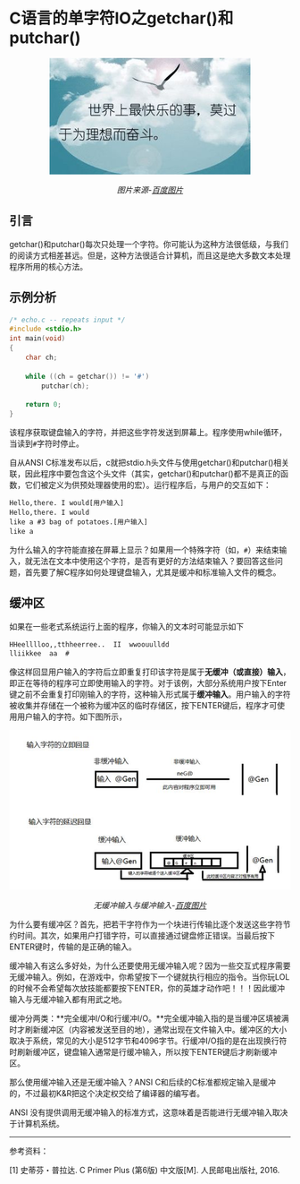 # C语言的单字符IO之getchar()和putchar()

<center>

<img src="image\世界上最快乐的事情-为理想而奋斗.jpg">

*图片来源-[百度图片](https://image.baidu.com/search/detail?ct=503316480&z=0&ipn=d&word=%E8%BF%BD%E6%B1%82%E6%A2%A6%E6%83%B3&step_word=&hs=0&pn=2&spn=0&di=131400609010&pi=0&rn=1&tn=baiduimagedetail&is=0%2C0&istype=2&ie=utf-8&oe=utf-8&in=&cl=2&lm=-1&st=-1&cs=3286105078%2C2178813062&os=2853443179%2C2251729226&simid=3519456875%2C270312725&adpicid=0&lpn=0&ln=1931&fr=&fmq=1497074787143_R&fm=result&ic=0&s=undefined&se=&sme=&tab=0&width=&height=&face=undefined&ist=&jit=&cg=&bdtype=0&oriquery=&objurl=http%3A%2F%2Fuploads.xuexila.com%2Fallimg%2F1607%2F748-160F1102236.png&fromurl=ippr_z2C%24qAzdH3FAzdH3Fooo_z%26e3Bx7jxtsw_z%26e3Bv54AzdH3F37ztAzdH3Fzijg2gjgstwg2AzdH3Flll080_z%26e3Bip4s&gsm=0&rpstart=0&rpnum=0)*

</center>

## 引言

getchar()和putchar()每次只处理一个字符。你可能认为这种方法很低级，与我们的阅读方式相差甚远。但是，这种方法很适合计算机，而且这是绝大多数文本处理程序所用的核心方法。

## 示例分析

```c
/* echo.c -- repeats input */
#include <stdio.h>
int main(void)
{
    char ch;
    
    while ((ch = getchar()) != '#')
        putchar(ch);
    
    return 0;
}
```

该程序获取键盘输入的字符，并把这些字符发送到屏幕上。程序使用while循环，当读到`#`字符时停止。

自从ANSI C标准发布以后，c就把stdio.h头文件与使用getchar()和putchar()相关联，因此程序中要包含这个头文件（其实，getchar()和putchar()都不是真正的函数，它们被定义为供预处理器使用的宏）。运行程序后，与用户的交互如下：

```tex
Hello,there. I would[用户输入]
Hello,there. I would
like a #3 bag of potatoes.[用户输入]
like a
```

为什么输入的字符能直接在屏幕上显示？如果用一个特殊字符（如，`#`）来结束输入，就无法在文本中使用这个字符，是否有更好的方法结束输入？要回答这些问题，首先要了解C程序如何处理键盘输入，尤其是缓冲和标准输入文件的概念。

## 缓冲区

如果在一些老式系统运行上面的程序，你输入的文本时可能显示如下

```tex
HHeelllloo,,tthheerree..  II  wwoouulldd
lliikkee  aa  #
```

像这样回显用户输入的字符后立即重复打印该字符是属于**无缓冲（或直接）输入**，即正在等待的程序可立即使用输入的字符。对于该例，大部分系统用户按下Enter键之前不会重复打印刚输入的字符，这种输入形式属于**缓冲输入**。用户输入的字符被收集并存储在一个被称为缓冲区的临时存储区，按下ENTER键后，程序才可使用用户输入的字符。如下图所示，

<center> 

<img src="image\缓冲输入与无缓冲输入.jpg" width="600">

*无缓冲输入与缓冲输入-[百度图片](https://image.baidu.com/search/detail?ct=503316480&z=0&ipn=d&word=c%E8%AF%AD%E8%A8%80%E7%BC%93%E5%86%B2%E5%8C%BA&step_word=&hs=0&pn=6&spn=0&di=54203898870&pi=0&rn=1&tn=baiduimagedetail&is=0%2C0&istype=0&ie=utf-8&oe=utf-8&in=&cl=2&lm=-1&st=undefined&cs=2977977399%2C1079527774&os=652229332%2C3919087931&simid=3428592226%2C328931452&adpicid=0&lpn=0&ln=1435&fr=&fmq=1497072835520_R&fm=&ic=undefined&s=undefined&se=&sme=&tab=0&width=undefined&height=undefined&face=undefined&ist=&jit=&cg=&bdtype=0&oriquery=&objurl=http%3A%2F%2Fimages.cnitblog.com%2Fi%2F550026%2F201406%2F102336220615420.jpg&fromurl=ippr_z2C%24qAzdH3FAzdH3Fooo_z%26e3Biw525g237_z%26e3BgjpAzdH3Fw6pAzdH3Fdml9898&gsm=0&rpstart=0&rpnum=0)*

</center>

为什么要有缓冲区？首先，把若干字符作为一个块进行传输比逐个发送这些字符节约时间。其次，如果用户打错字符，可以直接通过键盘修正错误。当最后按下ENTER键时，传输的是正确的输入。

缓冲输入有这么多好处，为什么还要使用无缓冲输入呢？因为一些交互式程序需要无缓冲输入。例如，在游戏中，你希望按下一个键就执行相应的指令。当你玩LOL的时候不会希望每次放技能都要按下ENTER，你的英雄才动作吧！！！因此缓冲输入与无缓冲输入都有用武之地。

缓冲分两类：**完全缓冲I/O和行缓冲I/O。**完全缓冲输入指的是当缓冲区填被满时才刷新缓冲区（内容被发送至目的地），通常出现在文件输入中。缓冲区的大小取决于系统，常见的大小是512字节和4096字节。行缓冲I/O指的是在出现换行符时刷新缓冲区，键盘输入通常是行缓冲输入，所以按下ENTER键后才刷新缓冲区。

那么使用缓冲输入还是无缓冲输入？ANSI C和后续的C标准都规定输入是缓冲的，不过最初K&R把这个决定权交给了编译器的编写者。

ANSI 没有提供调用无缓冲输入的标准方式，这意味着是否能进行无缓冲输入取决于计算机系统。



---

参考资料：

[1] 史蒂芬・普拉达. C Primer Plus (第6版) 中文版[M]. 人民邮电出版社, 2016.